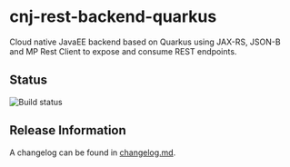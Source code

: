 # cnj-rest-backend-quarkus

Cloud native JavaEE backend based on Quarkus using JAX-RS, JSON-B and MP Rest Client to expose and consume REST endpoints.

## Status

![Build status]()

## Release Information

A changelog can be found in [changelog.md](changelog.md).
